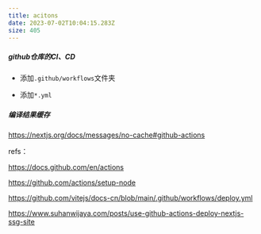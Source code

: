 ```yaml
---
title: acitons
date: 2023-07-02T10:04:15.283Z
size: 405
---
```

##### github仓库的CI、CD

- 添加`.github/workflows`文件夹

- 添加`*.yml`


##### 编译结果缓存

https://nextjs.org/docs/messages/no-cache#github-actions



refs：

https://docs.github.com/en/actions

https://github.com/actions/setup-node

https://github.com/vitejs/docs-cn/blob/main/.github/workflows/deploy.yml

https://www.suhanwijaya.com/posts/use-github-actions-deploy-nextjs-ssg-site
